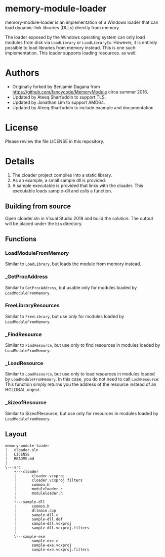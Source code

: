 # memory-module-loader

memory-module-loader is an implementation of a Windows loader that can load dynamic-link libraries (DLLs) directly from memory.

The loader exposed by the Windows operating system can only load modules from disk via `LoadLibrary` or `LoadLibraryEx`. However, it is entirely possible to load libraries from memory instead. This is one such implementation. This loader supports loading resources. as well.

# Authors
* Originally forked by Benjamin Dagana from https://github.com/fancycode/MemoryModule circa summer 2016.
* Updated by Ateeq Sharfuddin to support TLS.
* Updated by Jonathan Lim to support AMD64.
* Updated by Ateeq Sharfuddin to include example and documentation.

# License
Please review the file LICENSE in this repository.

# Details
1. The cloader project compiles into a static library.
1. As an example, a small sample dll is provided.
1. A sample executable is provided that links with the cloader. This executable loads sample-dll and calls a function.

## Building from source
Open cloader.sln in Visual Studio 2019 and build the solution. The output will be placed under the `bin` directory.

## Functions
### LoadModuleFromMemory
Similar to `LoadLibrary`, but loads the module from memory instead.
### _GetProcAddress
Similar to `GetProcAddress`, but usable only for modules loaded by `LoadModuleFromMemory`.
### FreeLibraryResources
Similar to `FreeLibrary`, but use only for modules loaded by `LoadModuleFromMemory`.
### _FindResource
Similar to `FindResource`, but use only to find resources in modules loaded by `LoadModuleFromMemory`.
### _LoadResource
Similar to `LoadResource`, but use only to load resources in modules loaded by `LoadModuleFromMemory`. In this case, you do not need to call `LockResource`: This function simply returns you the address of the resource instead of an HGLOBAL object.
### _SizeofResource
Similar to SizeofResource, but use only for resources in modules loaded by `LoadModuleFromMemory`.

## Layout
```
memory-module-loader
|   cloader.sln
|   LICENSE
|   README.md
|
\---src
    +---cloader
    |       cloader.vcxproj
    |       cloader.vcxproj.filters
    |       common.h
    |       moduleloader.c
    |       moduleloader.h
    |
    +---sample-dll
    |       common.h
    |       dllmain.cpp
    |       sample-dll.c
    |       sample-dll.def
    |       sample-dll.vcxproj
    |       sample-dll.vcxproj.filters
    |
    \---sample-exe
            sample-exe.c
            sample-exe.vcxproj
            sample-exe.vcxproj.filters
```
